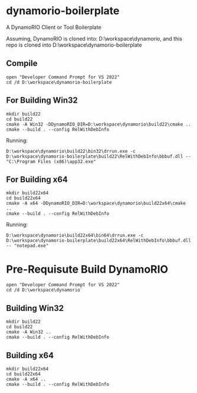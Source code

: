 # dynamorio-boilerplate
A DynamoRIO Client or Tool Boilerplate

Assuming, DynamoRIO is cloned into: D:\workspace\dynamorio, and this repo is cloned into D:\workspace\dynamorio-boilerplate

## Compile

```
open "Developer Command Prompt for VS 2022"
cd /d D:\workspace\dynamorio-boilerplate
```

## For Building Win32

```
mkdir build22
cd build22
cmake -A Win32 -DDynamoRIO_DIR=D:\workspace\dynamorio\build22\cmake ..
cmake --build . --config RelWithDebInfo
```

Running:

```
D:\workspace\dynamorio\build22\bin32\drrun.exe -c D:\workspace\dynamorio-boilerplate\build22\RelWithDebInfo\bbbuf.dll -- "C:\Program Files (x86)\app32.exe"
```

## For Building x64

```
mkdir build22x64
cd build22x64
cmake -A x64 -DDynamoRIO_DIR=D:\workspace\dynamorio\build22x64\cmake ..
cmake --build . --config RelWithDebInfo
```

Running:

```
D:\workspace\dynamorio\build22x64\bin64\drrun.exe -c D:\workspace\dynamorio-boilerplate\build22x64\RelWithDebInfo\bbbuf.dll -- "notepad.exe"
```


# Pre-Requisute Build DynamoRIO

```
open "Developer Command Prompt for VS 2022"
cd /d D:\workspace\dynamorio`
```

## Building Win32

```
mkdir build22
cd build22
cmake -A Win32 ..
cmake --build . --config RelWithDebInfo
```

## Building x64

```
mkdir build22x64
cd build22x64
cmake -A x64 ..
cmake --build . --config RelWithDebInfo
```
